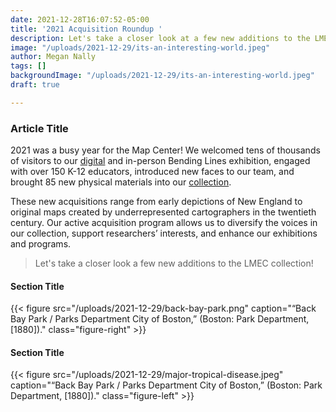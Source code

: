 ```yaml
---
date: 2021-12-28T16:07:52-05:00
title: '2021 Acquisition Roundup '
description: Let's take a closer look at a few new additions to the LMEC collection!
image: "/uploads/2021-12-29/its-an-interesting-world.jpeg"
author: Megan Nally
tags: []
backgroundImage: "/uploads/2021-12-29/its-an-interesting-world.jpeg"
draft: true

---
```

### Article Title

2021 was a busy year for the Map Center! We welcomed tens of thousands of visitors to our [digital](https://www.leventhalmap.org/digital-exhibitions/bending-lines/) and in-person Bending Lines exhibition, engaged with over 150 K-12 educators, introduced new faces to our team, and brought 85 new physical materials into our [collection](https://www.leventhalmap.org/collections/).

These new acquisitions range from early depictions of New England to original maps created by underrepresented cartographers in the twentieth century. Our active acquisition program allows us to diversify the voices in our collection, support researchers’ interests, and enhance our exhibitions and programs.

> Let's take a closer look a few new additions to the LMEC collection!

#### Section Title

{{< figure src="/uploads/2021-12-29/back-bay-park.png" caption="“Back Bay Park / Parks Department City of Boston,” (Boston: Park Department, \[1880\])." class="figure-right" >}}

#### Section Title

{{< figure src="/uploads/2021-12-29/major-tropical-disease.jpeg" caption="“Back Bay Park / Parks Department City of Boston,” (Boston: Park Department, \[1880\])." class="figure-left" >}}